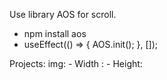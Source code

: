 Use library AOS for scroll.
- npm install aos
- useEffect(() => {
    AOS.init();
  }, []);
  
Projects:
    img:
    - Width : 
    - Height: 
